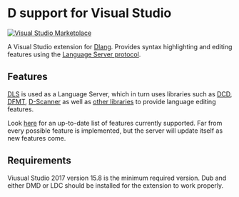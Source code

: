 # D support for Visual Studio

[![Visual Studio Marketplace](https://img.shields.io/vscode-marketplace/v/LaurentTreguier.visual-studio-dlang.svg?style=flat-square)](https://marketplace.visualstudio.com/items?itemName=LaurentTreguier.visual-studio-dlang)

A Visual Studio extension for [Dlang](https://dlang.org).
Provides syntax highlighting and editing features using the [Language Server protocol](https://microsoft.github.io/language-server-protocol).

## Features

[DLS](https://github.com/d-language-server/dls) is used as a Language Server, which in turn uses libraries such as [DCD](http://dcd.dub.pm), [DFMT](http://dfmt.dub.pm), [D-Scanner](http://dscanner.dub.pm) as well as [other libraries](https://github.com/d-language-server/dls/blob/master/README.md) to provide language editing features.

Look [here](https://github.com/d-language-server/dls) for an up-to-date list of features currently supported.
Far from every possible feature is implemented, but the server will update itself as new features come.

## Requirements

Viusual Studio 2017 version 15.8 is the minimum required version.
Dub and either DMD or LDC should be installed for the extension to work properly.
